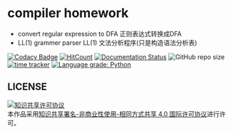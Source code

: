 # compiler homework

-   convert regular expression to DFA 正则表达式转换成DFA
-   LL(1) grammer parser LL(1) 文法分析程序(只是构造语法分析表)

[![Codacy Badge](https://api.codacy.com/project/badge/Grade/d1ba4811fe714735a88dd3930ecf3575)](https://app.codacy.com/gh/chenboshuo/compilers_homework?utm_source=github.com&utm_medium=referral&utm_content=chenboshuo/compilers_homework&utm_campaign=Badge_Grade)
[![HitCount](http://hits.dwyl.com/chenboshuo/compilers_homeworks.svg)](http://hits.dwyl.com/chenboshuo/compilers_homeworks)
[![Documentation Status](https://readthedocs.org/projects/compilers-homework/badge/?version=latest)](https://compilers-homework.readthedocs.io/en/latest/?badge=latest)
![GitHub repo size](https://img.shields.io/github/repo-size/chenboshuo/compilers_homework.svg)
[![time tracker](https://wakatime.com/badge/github/chenboshuo/compilers_homework.svg)](https://wakatime.com/badge/github/chenboshuo/compilers_homework)
[![Language grade: Python](https://img.shields.io/lgtm/grade/python/g/chenboshuo/compilers_homework.svg?logo=lgtm&logoWidth=18)](https://lgtm.com/projects/g/chenboshuo/compilers_homework/context:python)

## LICENSE
<a rel="license" href="http://creativecommons.org/licenses/by-nc-sa/4.0/"><img alt="知识共享许可协议" style="border-width:0" src="https://i.creativecommons.org/l/by-nc-sa/4.0/88x31.png" /></a><br />本作品采用<a rel="license" href="http://creativecommons.org/licenses/by-nc-sa/4.0/">知识共享署名-非商业性使用-相同方式共享 4.0 国际许可协议</a>进行许可。
